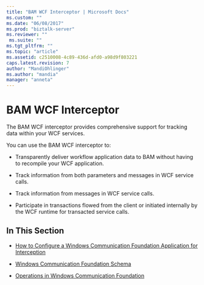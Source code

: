 ```yaml
---
title: "BAM WCF Interceptor | Microsoft Docs"
ms.custom: ""
ms.date: "06/08/2017"
ms.prod: "biztalk-server"
ms.reviewer: ""
 ms.suite: ""
ms.tgt_pltfrm: ""
ms.topic: "article"
ms.assetid: c2510008-4c89-436d-afd0-a98d9f803221
caps.latest.revision: 7
author: "MandiOhlinger"
ms.author: "mandia"
manager: "anneta"
---
```

# BAM WCF Interceptor
The BAM WCF interceptor provides comprehensive support for tracking data within your WCF services.  
  
 You can use the BAM WCF interceptor to:  
  
-   Transparently deliver workflow application data to BAM without having to recompile your WCF application.  
  
-   Track information from both parameters and messages in WCF service calls.  
  
-   Track information from messages in WCF service calls.  
  
-   Participate in transactions flowed from the client or initiated internally by the WCF runtime for transacted service calls.  
  
## In This Section  
  
-   [How to Configure a Windows Communication Foundation Application for Interception](../core/configure-a-windows-communication-foundation-application-for-interception.md)  
  
-   [Windows Communication Foundation Schema](../core/windows-communication-foundation-schema.md)  
  
-   [Operations in Windows Communication Foundation](../core/operations-in-windows-communication-foundation.md)